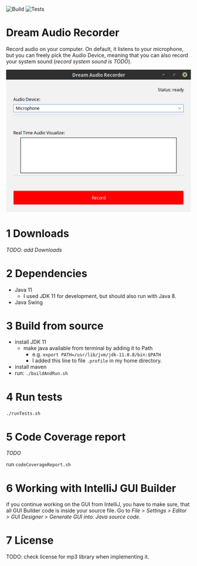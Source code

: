 ![Build](https://github.com/gre90r/Audio-Recorder/workflows/Build/badge.svg)
![Tests](https://github.com/gre90r/Audio-Recorder/workflows/Tests/badge.svg)


# Dream Audio Recorder
Record audio on your computer. On default, it listens to your
microphone, but you can freely pick the Audio Device, meaning
that you can also record your system sound (*record system
sound is TODO*).

![doc/images/dream-audio-recorder.png](doc/images/dream-audio-recorder.png)

# 1 Downloads
*TODO: add Downloads*

# 2 Dependencies
* Java 11
    * I used JDK 11 for development, but should also run with
      Java 8. 
* Java Swing

# 3 Build from source
* install JDK 11
    * make java available from terminal by adding it to Path
        * e.g. `export PATH=/usr/lib/jvm/jdk-11.0.8/bin:$PATH`
        * I added this line to file `.profile` in my home
          directory.
* install maven
* run: `./buildAndRun.sh`

# 4 Run tests
`./runTests.sh`

# 5 Code Coverage report
*TODO*

run `codeCoverageReport.sh`

# 6 Working with IntelliJ GUI Builder
if you continue working on the GUI from IntelliJ, you have to make
sure, that all GUI Builder code is inside your source file. Go to
*File > Settings > Editor > GUI Designer > Generate GUI into: 
Java source code*.

# 7 License
TODO: check license for mp3 library when implementing it.
